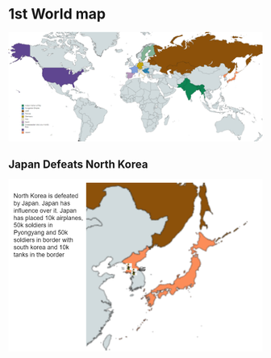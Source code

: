 # 1st World map
![1st World Map](https://raw.githubusercontent.com/Shervi28/Polandball-RP-Server/main/finalmap.PNG)

## Japan Defeats North Korea
![Japan Defeats North Korea](https://raw.githubusercontent.com/Shervi28/Polandball-RP-Server/main/Worlds/World%20%231/japenandnorh.PNG)
